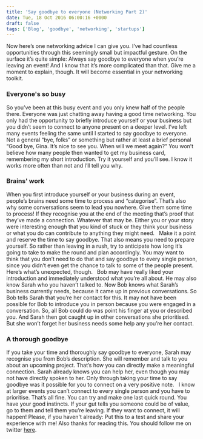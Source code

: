 ```yaml
---
title: 'Say goodbye to everyone (Networking Part 2)'
date: Tue, 18 Oct 2016 06:00:16 +0000
draft: false
tags: ['Blog', 'goodbye', 'networking', 'startups']
---
```


Now here’s one networking advice I can give you. I’ve had countless opportunities through this seemingly small but impactful gesture. On the surface it’s quite simple: Always say goodbye to everyone when you’re leaving an event! And I know that it’s more complicated than that. Give me a moment to explain, though. It will become essential in your networking toolkit.

### Everyone's so busy

So you’ve been at this busy event and you only knew half of the people there. Everyone was just chatting away having a good time networking. You only had the opportunity to briefly introduce yourself or your business but you didn’t seem to connect to anyone present on a deeper level. I’ve left many events feeling the same until I started to say goodbye to everyone. Not a general “bye, folks” or something but rather at least a brief personal “Good bye, Gina. It’s nice to see you. When will we meet again?” You won’t believe how many people then wanted to get my business card, remembering my short introduction. Try it yourself and you’ll see. I know it works more often than not and I’ll tell you why.

### Brains' work

When you first introduce yourself or your business during an event, people’s brains need some time to process and “categorise”. That’s also why some conversations seem to lead you nowhere. Give them some time to process! If they recognise you at the end of the meeting that’s proof that they’ve made a connection. Whatever that may be. Either you or your story were interesting enough that you kind of stuck or they think your business or what you do can contribute to anything they might need.   Make it a point and reserve the time to say goodbye. That also means you need to prepare yourself. So rather than leaving in a rush, try to anticipate how long it’s going to take to make the round and plan accordingly. You may want to think that you don’t need to do that and say goodbye to every single person, since you didn’t even get the chance to talk to some of the people present. Here’s what’s unexpected, though.   Bob may have really liked your introduction and immediately understood what you’re all about. He may also know Sarah who you haven’t talked to. Now Bob knows what Sarah’s business currently needs, because it came up in previous conversations. So Bob tells Sarah that you’re her contact for this. It may not have been possible for Bob to introduce you in person because you were engaged in a conversation. So, all Bob could do was point his finger at you or described you. And Sarah then got caught up in other conversations she prioritised. But she won’t forget her business needs some help any you’re her contact.

### A thorough goodbye

If you take your time and thoroughly say goodbye to everyone, Sarah may recognise you from Bob’s description. She will remember and talk to you about an upcoming project. That’s how you can directly make a meaningful connection. Sarah already knows you can help her, even though you may not have directly spoken to her. Only through taking your time to say goodbye was it possible for you to connect on a very positive note.   I know at larger events you can’t connect to every single person and you have to prioritise. That’s all fine. You can try and make one last quick round. You have your good instincts. If your gut tells you someone could be of value, go to them and tell them you’re leaving. If they want to connect, it will happen! Please, if you haven't already: Put this to a test and share your experience with me! Also thanks for reading this. You should follow me on twitter [here](https://www.twitter.com/markcheret).